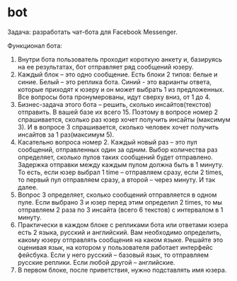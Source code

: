 # bot

Задача: разработать чат-бота для Facebook Messenger. 

Функционал бота:
1) Внутри бота пользователь проходит короткую анкету и, базируясь на ее результатах, бот отправляет ряд сообщений юзеру.
2) Каждый блок – это одно сообщение. Есть блоки 2 типов: белые и синие. Белый – это реплика бота. Синий - это варианты ответа, которые приходят к юзеру и он может выбрать 1 из предложенных. 
Все вопросы бота пронумерованы, идут сверху вниз, от 1 до 4. 
3) Бизнес-задача этого бота – решить, сколько инсайтов(текстов)  отправить. В вашей базе их всего 15. Поэтому в вопросе номер 2 спрашивается, сколько раз юзер хочет получить инсайты (максимум 3). И в вопросе 3 спрашивается, сколько человек хочет получить инсайтов за 1 раз(максимум 5). 
4) Касательно вопроса номер 2. Каждый новый раз – это пул сообщений, отправленных один за одним. Выбор количества раз определяет, сколько пулов таких сообщений будет отправлено. Задержка отправки между каждым пулом должна быть в 1 минуту. То есть, если юзер выбрал 1 time  – отправляем сразу, если 2 times, то первый пул отправляем сразу, а второй – через минуту. И так далее. 
5) Вопрос 3 определяет, сколько сообщений отправляется в одном пуле. Если выбрано 3 и юзер перед этим определил 2 times, то мы отправляем 2 раза по 3 инсайта (всего 6 текстов) с интервалом в 1 минуту. 
6) Практически в каждом блоке с репликами бота или ответами юзера есть 2 языка, русский и английский. Вам необходимо определить, какому юзеру отправлять сообщения на каком языке. Решайте это оценивая язык, на котором у пользователя работает интерфейс фейсбука. Если у него русский – базовый язык, то отправляем русские реплики. Если любой другой – английские. 
7) В первом блоке, после приветствия, нужно подставлять имя юзера.
